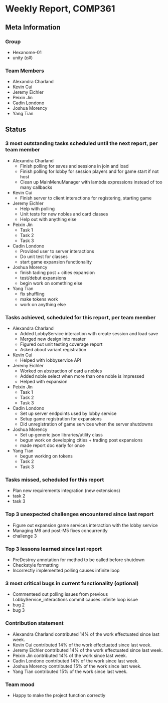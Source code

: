 # Weekly Report, COMP361

## Meta Information

### Group

 * Hexanome-01
 * unity (c#)

### Team Members

 * Alexandra Charland
 * Kevin Cui
 * Jeremy Eichler
 * Peixin Jin
 * Cadin Londono
 * Joshua Morency
 * Yang Tian

## Status

### 3 most outstanding tasks scheduled until the next report, per team member

 * Alexandra Charland
   * Finish polling for saves and sessions in join and load
   * Finish polling for lobby for session players and for game start if not host
   * Clean up MainMenuManager with lambda expressions instead of too many callbacks
 * Kevin Cui
   * Finish server to client interactions for registering, starting game
 * Jeremy Eichler
   * Help with polling
   * Unit tests for new nobles and card classes
   * Help out with anything else
 * Peixin Jin
   * Task 1
   * Task 2
   * Task 3
 * Cadin Londono
   * Provided user to server interactions
   * Do unit test for classes
   * start game expansion functionality
 * Joshua Morency
   * finish tading post + cities expansion
   * test/debut expansions
   * begin work on something else
 * Yang Tian
   * fix shuffling
   * make tokens work
   * work on anything else

### Tasks achieved, scheduled for this report, per team member

 * Alexandra Charland
   * Added LobbyService interaction with create session and load save
   * Merged new design into master
   * Figured out unit testing coverage report 
   * Asked about variant registration
 * Kevin Cui
   * Helped with lobbyservice API
 * Jeremy Eichler
   * Worked on abstraction of card a nobles
   * Added noble select when more than one noble is impressed
   * Helped with expansion
 * Peixin Jin
   * Task 1
   * Task 2
   * Task 3
 * Cadin Londono
   * Set up server endpoints used by lobby service
   * Setup game registration for expansions
   * Did unregistration of game services when the server shutdowns
 * Joshua Morency
   * Set up generic json libraries/utility class
   * begun work on developing cities + trading post expansions
   * made report doc early for once
 * Yang Tian
   * begun working on tokens
   * Task 2
   * Task 3

### Tasks missed, scheduled for this report

 * Plan new requirements integration (new extensions)
 * task 2
 * task 3

### Top 3 unexpected challenges encountered since last report

 * Figure out expansion game services interaction with the lobby service
 * Managing M6 and post-M5 fixes concurrently
 * challenge 3

### Top 3 lessons learned since last report

 * PreDestroy annotation for method to be called before shutdown
 * Checkstyle formatting
 * Incorrectly implemented polling causes infinite loop

### 3 most critical bugs in current functionality (optional)

 * Commenteed out polling issues from previous LobbyService_interactions commit causes infinite loop issue
 * bug 2
 * bug 3

### Contribution statement

 * Alexandra Charland contributed 14% of the work effectuated since last week.
 * Kevin Cui contributed 14% of the work effectuated since last week.
 * Jeremy Eichler contributed 14% of the work effectuated since last week.
 * Peixin Jin contributed 14% of the work since last week.
 * Cadin Londono contributed 14% of the work since last week.
 * Joshua Morency contributed 15% of the work since last week.
 * Yang Tian contributed 15% of the work since last week.

### Team mood

 * Happy to make the project function correctly
